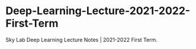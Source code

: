 # Deep-Learning-Lecture-2021-2022-First-Term
Sky Lab Deep Learning Lecture Notes | 2021-2022 First Term. 
